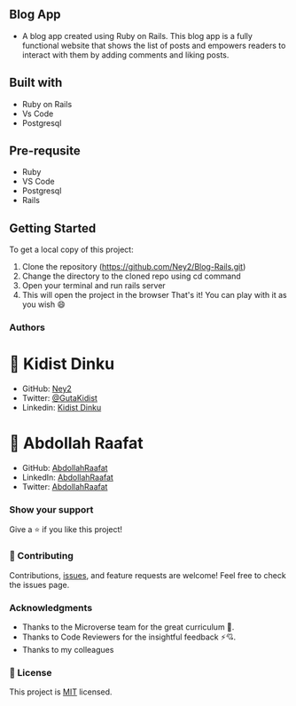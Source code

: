 ## Blog App
  - A blog app created using Ruby on Rails. This blog app is a fully functional website that shows the list of posts and empowers readers to    interact with them by adding comments and liking posts. 
## Built with
  - Ruby on Rails
  - Vs Code
  - Postgresql

## Pre-requsite
- Ruby
- VS Code
- Postgresql
- Rails
  
## Getting Started 
 To get a local copy of this project:
  1. Clone the repository (https://github.com/Ney2/Blog-Rails.git)
  2. Change the directory to the cloned repo using cd command
  3. Open your terminal and run rails server
  4. This will open the project in the browser
 That's it! You can play with it as you wish 😄

### Authors

# 👤 Kidist Dinku

- GitHub: [Ney2](https://github.com/Ney2)
- Twitter: [@GutaKidist](https://twitter.com/GutaKidist)
- Linkedin: [Kidist Dinku](https://www.linkedin.com/in/kidist-guta/)


# 👤 Abdollah Raafat
- GitHub: [AbdollahRaafat](https://github.com/AbdollahRaafat)
- LinkedIn: [AbdollahRaafat](https://www.linkedin.com/in/abdollah-raafat-886059221/)
- Twitter: [AbdollahRaafat](https://twitter.com/abdollah_raafat)

### Show your support
Give a ⭐️ if you like this project!

### 🤝 Contributing
Contributions, [issues](https://github.com/Ney2/Blog-Rails/issues), and feature requests are welcome! Feel free to check the issues page.

### Acknowledgments
- Thanks to the Microverse team for the great curriculum 🙌. 
- Thanks to Code Reviewers for the insightful feedback ⚡💘.
- Thanks to my colleagues

### 📝 License
This project is [MIT](https://github.com/Ney2/Blog-Rails/blob/dev/LICENSE) licensed.